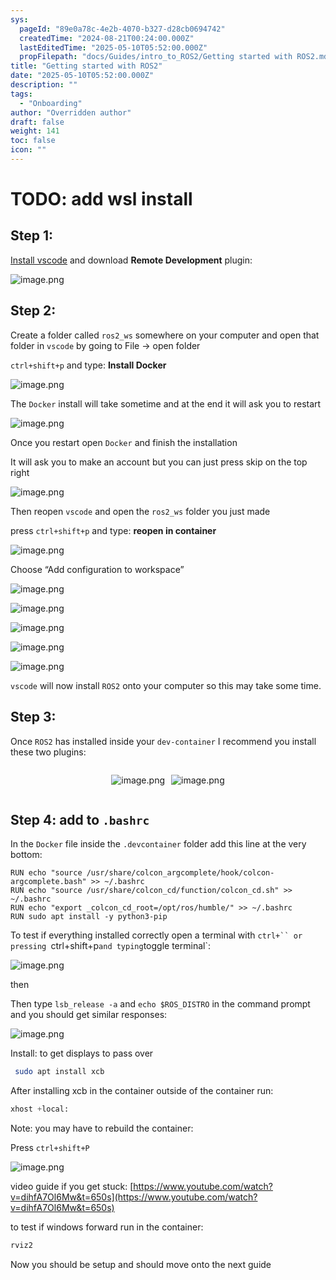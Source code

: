 ```yaml
---
sys:
  pageId: "89e0a78c-4e2b-4070-b327-d28cb0694742"
  createdTime: "2024-08-21T00:24:00.000Z"
  lastEditedTime: "2025-05-10T05:52:00.000Z"
  propFilepath: "docs/Guides/intro_to_ROS2/Getting started with ROS2.md"
title: "Getting started with ROS2"
date: "2025-05-10T05:52:00.000Z"
description: ""
tags:
  - "Onboarding"
author: "Overridden author"
draft: false
weight: 141
toc: false
icon: ""
---
```


# TODO: add wsl install

## Step 1:

[Install vscode](https://code.visualstudio.com/download) and download **Remote Development** plugin:

![image.png](https://prod-files-secure.s3.us-west-2.amazonaws.com/d518164a-d88e-44d1-a4ee-3adb3bd8bce0/efb52993-1881-4a40-b95e-6f020334f022/image.png?X-Amz-Algorithm=AWS4-HMAC-SHA256&X-Amz-Content-Sha256=UNSIGNED-PAYLOAD&X-Amz-Credential=ASIAZI2LB4666YYDJPMB%2F20250707%2Fus-west-2%2Fs3%2Faws4_request&X-Amz-Date=20250707T190755Z&X-Amz-Expires=3600&X-Amz-Security-Token=IQoJb3JpZ2luX2VjEHIaCXVzLXdlc3QtMiJIMEYCIQCyE62wHHB%2BXpoQ9YFrIrYCaOPJbDNfmPrBwOz8vAhsKQIhANddHCQ9Y5VbACud%2FyR0GJCPssb3jj1ihsNmtex5WFszKv8DCHsQABoMNjM3NDIzMTgzODA1IgwU6Dsrz8ZptTwro1Qq3ANASVLX16bIYg1EAR1l%2FvbUQNZtaF1buDzBlMqGjZY4D4ud%2FevJleVtJqzBzOvRPo4y7uPeivU4FQeiigKqUKlFfHUUNdR%2FDlp3RT9IV8z91pTxOiHEkpSctYM7BoCe0WDFZ7GUufCaPx3wBE9ACceifFOqLzf7fQ5XmWKD1Qyruh%2FKgkwBvz2iDbvmoU9dc5QC4NvQNI1Vf%2BtdCR43AOkVI7CUa7xMR7y2laccNrPuD%2Bsr1cf9dxCyy8w2RZgU823rIkrXO%2B9XtBq%2FbaiMkZ0DXKEUld%2FsgBdJFNy5%2B56o%2BSC9rLr27BjJ0PQ5m8nTErk4AWIjYci9oclMMXtJgz2TvpoXoKyn4Yu8sE6lBHIA3DSbdApk5MUw%2BdyT4aSnVxrhWz4MpG9KFNIrfoeFBYW%2F4Ff9m5Khj0ou7Cn2QBxBN1pOK2rtfezrPt6XvmkxzxzPP64MU%2F6BG%2B7VaB01TDvbA6fLSk%2FZk%2FfKtzUa8Kgx62g5XlNySxv00WzUUlnuf%2BNd7zMl7pGANot%2BTacXVpp6SDYm0yb8LicWd06XU6HlGZ1r%2BUtUDrW6nSruGs76ZJPzbLQVXxOncfUzmTR%2FbG66%2Fw13ssXBEH%2B31j%2B897eG55Gk9ubfP4L2nXPnAzDZlrDDBjqkAXixeQWAZ01lYsF3tci5n08zg21%2BgYJ1pe06cPlydQoHeqI%2FAqt8bc2RnR42xVFpBlykFWomTuEVr9pElfl4a1YXH6BpUChMV0lZivlNczEtbjzkktE8%2Fxu4DFxGTZowUehby4w8yb5bCJQhbKxRUcOwPJT%2BCj8ttYkRhxKtvxBEVGI6Fa3beJfiEIScJDAm54ets%2BISedL5KGAK%2BhOqdQAumwXK&X-Amz-Signature=b871dd9d03d3825195c7bfe220f4a73f24c9c8db6220a55b539926a2c2ba38ec&X-Amz-SignedHeaders=host&x-amz-checksum-mode=ENABLED&x-id=GetObject)

## Step 2:

Create a folder called `ros2_ws` somewhere on your computer and open that folder in `vscode` by going to File → open folder 

`ctrl+shift+p` and type: **Install Docker**

![image.png](https://prod-files-secure.s3.us-west-2.amazonaws.com/d518164a-d88e-44d1-a4ee-3adb3bd8bce0/2269dc0e-1cd5-47ff-bceb-c04ad9b2eab0/image.png?X-Amz-Algorithm=AWS4-HMAC-SHA256&X-Amz-Content-Sha256=UNSIGNED-PAYLOAD&X-Amz-Credential=ASIAZI2LB4666YYDJPMB%2F20250707%2Fus-west-2%2Fs3%2Faws4_request&X-Amz-Date=20250707T190755Z&X-Amz-Expires=3600&X-Amz-Security-Token=IQoJb3JpZ2luX2VjEHIaCXVzLXdlc3QtMiJIMEYCIQCyE62wHHB%2BXpoQ9YFrIrYCaOPJbDNfmPrBwOz8vAhsKQIhANddHCQ9Y5VbACud%2FyR0GJCPssb3jj1ihsNmtex5WFszKv8DCHsQABoMNjM3NDIzMTgzODA1IgwU6Dsrz8ZptTwro1Qq3ANASVLX16bIYg1EAR1l%2FvbUQNZtaF1buDzBlMqGjZY4D4ud%2FevJleVtJqzBzOvRPo4y7uPeivU4FQeiigKqUKlFfHUUNdR%2FDlp3RT9IV8z91pTxOiHEkpSctYM7BoCe0WDFZ7GUufCaPx3wBE9ACceifFOqLzf7fQ5XmWKD1Qyruh%2FKgkwBvz2iDbvmoU9dc5QC4NvQNI1Vf%2BtdCR43AOkVI7CUa7xMR7y2laccNrPuD%2Bsr1cf9dxCyy8w2RZgU823rIkrXO%2B9XtBq%2FbaiMkZ0DXKEUld%2FsgBdJFNy5%2B56o%2BSC9rLr27BjJ0PQ5m8nTErk4AWIjYci9oclMMXtJgz2TvpoXoKyn4Yu8sE6lBHIA3DSbdApk5MUw%2BdyT4aSnVxrhWz4MpG9KFNIrfoeFBYW%2F4Ff9m5Khj0ou7Cn2QBxBN1pOK2rtfezrPt6XvmkxzxzPP64MU%2F6BG%2B7VaB01TDvbA6fLSk%2FZk%2FfKtzUa8Kgx62g5XlNySxv00WzUUlnuf%2BNd7zMl7pGANot%2BTacXVpp6SDYm0yb8LicWd06XU6HlGZ1r%2BUtUDrW6nSruGs76ZJPzbLQVXxOncfUzmTR%2FbG66%2Fw13ssXBEH%2B31j%2B897eG55Gk9ubfP4L2nXPnAzDZlrDDBjqkAXixeQWAZ01lYsF3tci5n08zg21%2BgYJ1pe06cPlydQoHeqI%2FAqt8bc2RnR42xVFpBlykFWomTuEVr9pElfl4a1YXH6BpUChMV0lZivlNczEtbjzkktE8%2Fxu4DFxGTZowUehby4w8yb5bCJQhbKxRUcOwPJT%2BCj8ttYkRhxKtvxBEVGI6Fa3beJfiEIScJDAm54ets%2BISedL5KGAK%2BhOqdQAumwXK&X-Amz-Signature=ebc6d191277380cda96f9b4443f846e52c7210f4e4c0be4729379ffb9a6b1f90&X-Amz-SignedHeaders=host&x-amz-checksum-mode=ENABLED&x-id=GetObject)

The `Docker` install will take sometime and at the end it will ask you to restart

![image.png](https://prod-files-secure.s3.us-west-2.amazonaws.com/d518164a-d88e-44d1-a4ee-3adb3bd8bce0/ed233f78-be33-4b1f-b89c-9c346c0e961e/image.png?X-Amz-Algorithm=AWS4-HMAC-SHA256&X-Amz-Content-Sha256=UNSIGNED-PAYLOAD&X-Amz-Credential=ASIAZI2LB4666YYDJPMB%2F20250707%2Fus-west-2%2Fs3%2Faws4_request&X-Amz-Date=20250707T190755Z&X-Amz-Expires=3600&X-Amz-Security-Token=IQoJb3JpZ2luX2VjEHIaCXVzLXdlc3QtMiJIMEYCIQCyE62wHHB%2BXpoQ9YFrIrYCaOPJbDNfmPrBwOz8vAhsKQIhANddHCQ9Y5VbACud%2FyR0GJCPssb3jj1ihsNmtex5WFszKv8DCHsQABoMNjM3NDIzMTgzODA1IgwU6Dsrz8ZptTwro1Qq3ANASVLX16bIYg1EAR1l%2FvbUQNZtaF1buDzBlMqGjZY4D4ud%2FevJleVtJqzBzOvRPo4y7uPeivU4FQeiigKqUKlFfHUUNdR%2FDlp3RT9IV8z91pTxOiHEkpSctYM7BoCe0WDFZ7GUufCaPx3wBE9ACceifFOqLzf7fQ5XmWKD1Qyruh%2FKgkwBvz2iDbvmoU9dc5QC4NvQNI1Vf%2BtdCR43AOkVI7CUa7xMR7y2laccNrPuD%2Bsr1cf9dxCyy8w2RZgU823rIkrXO%2B9XtBq%2FbaiMkZ0DXKEUld%2FsgBdJFNy5%2B56o%2BSC9rLr27BjJ0PQ5m8nTErk4AWIjYci9oclMMXtJgz2TvpoXoKyn4Yu8sE6lBHIA3DSbdApk5MUw%2BdyT4aSnVxrhWz4MpG9KFNIrfoeFBYW%2F4Ff9m5Khj0ou7Cn2QBxBN1pOK2rtfezrPt6XvmkxzxzPP64MU%2F6BG%2B7VaB01TDvbA6fLSk%2FZk%2FfKtzUa8Kgx62g5XlNySxv00WzUUlnuf%2BNd7zMl7pGANot%2BTacXVpp6SDYm0yb8LicWd06XU6HlGZ1r%2BUtUDrW6nSruGs76ZJPzbLQVXxOncfUzmTR%2FbG66%2Fw13ssXBEH%2B31j%2B897eG55Gk9ubfP4L2nXPnAzDZlrDDBjqkAXixeQWAZ01lYsF3tci5n08zg21%2BgYJ1pe06cPlydQoHeqI%2FAqt8bc2RnR42xVFpBlykFWomTuEVr9pElfl4a1YXH6BpUChMV0lZivlNczEtbjzkktE8%2Fxu4DFxGTZowUehby4w8yb5bCJQhbKxRUcOwPJT%2BCj8ttYkRhxKtvxBEVGI6Fa3beJfiEIScJDAm54ets%2BISedL5KGAK%2BhOqdQAumwXK&X-Amz-Signature=7443fb9a7b2cac12238048303307469b8ecca4e42758d2c3be4a3b11c6fb1f5e&X-Amz-SignedHeaders=host&x-amz-checksum-mode=ENABLED&x-id=GetObject)

Once you restart open `Docker` and finish the installation

It will ask you to make an account but you can just press skip on the top right

![image.png](https://prod-files-secure.s3.us-west-2.amazonaws.com/d518164a-d88e-44d1-a4ee-3adb3bd8bce0/21010ad9-1659-4fd9-9f59-9932a09b2a3d/image.png?X-Amz-Algorithm=AWS4-HMAC-SHA256&X-Amz-Content-Sha256=UNSIGNED-PAYLOAD&X-Amz-Credential=ASIAZI2LB4666YYDJPMB%2F20250707%2Fus-west-2%2Fs3%2Faws4_request&X-Amz-Date=20250707T190755Z&X-Amz-Expires=3600&X-Amz-Security-Token=IQoJb3JpZ2luX2VjEHIaCXVzLXdlc3QtMiJIMEYCIQCyE62wHHB%2BXpoQ9YFrIrYCaOPJbDNfmPrBwOz8vAhsKQIhANddHCQ9Y5VbACud%2FyR0GJCPssb3jj1ihsNmtex5WFszKv8DCHsQABoMNjM3NDIzMTgzODA1IgwU6Dsrz8ZptTwro1Qq3ANASVLX16bIYg1EAR1l%2FvbUQNZtaF1buDzBlMqGjZY4D4ud%2FevJleVtJqzBzOvRPo4y7uPeivU4FQeiigKqUKlFfHUUNdR%2FDlp3RT9IV8z91pTxOiHEkpSctYM7BoCe0WDFZ7GUufCaPx3wBE9ACceifFOqLzf7fQ5XmWKD1Qyruh%2FKgkwBvz2iDbvmoU9dc5QC4NvQNI1Vf%2BtdCR43AOkVI7CUa7xMR7y2laccNrPuD%2Bsr1cf9dxCyy8w2RZgU823rIkrXO%2B9XtBq%2FbaiMkZ0DXKEUld%2FsgBdJFNy5%2B56o%2BSC9rLr27BjJ0PQ5m8nTErk4AWIjYci9oclMMXtJgz2TvpoXoKyn4Yu8sE6lBHIA3DSbdApk5MUw%2BdyT4aSnVxrhWz4MpG9KFNIrfoeFBYW%2F4Ff9m5Khj0ou7Cn2QBxBN1pOK2rtfezrPt6XvmkxzxzPP64MU%2F6BG%2B7VaB01TDvbA6fLSk%2FZk%2FfKtzUa8Kgx62g5XlNySxv00WzUUlnuf%2BNd7zMl7pGANot%2BTacXVpp6SDYm0yb8LicWd06XU6HlGZ1r%2BUtUDrW6nSruGs76ZJPzbLQVXxOncfUzmTR%2FbG66%2Fw13ssXBEH%2B31j%2B897eG55Gk9ubfP4L2nXPnAzDZlrDDBjqkAXixeQWAZ01lYsF3tci5n08zg21%2BgYJ1pe06cPlydQoHeqI%2FAqt8bc2RnR42xVFpBlykFWomTuEVr9pElfl4a1YXH6BpUChMV0lZivlNczEtbjzkktE8%2Fxu4DFxGTZowUehby4w8yb5bCJQhbKxRUcOwPJT%2BCj8ttYkRhxKtvxBEVGI6Fa3beJfiEIScJDAm54ets%2BISedL5KGAK%2BhOqdQAumwXK&X-Amz-Signature=9c2f3c1bc812b7d1ced910ea5ce2c7b1c14f4651fcd18ac5edb0cc3962b8f885&X-Amz-SignedHeaders=host&x-amz-checksum-mode=ENABLED&x-id=GetObject)

Then reopen `vscode` and open the `ros2_ws` folder you just made

press `ctrl+shift+p` and type: **reopen in container**

![image.png](https://prod-files-secure.s3.us-west-2.amazonaws.com/d518164a-d88e-44d1-a4ee-3adb3bd8bce0/4e93b8c2-41ad-488c-8095-c74205196118/image.png?X-Amz-Algorithm=AWS4-HMAC-SHA256&X-Amz-Content-Sha256=UNSIGNED-PAYLOAD&X-Amz-Credential=ASIAZI2LB4666YYDJPMB%2F20250707%2Fus-west-2%2Fs3%2Faws4_request&X-Amz-Date=20250707T190755Z&X-Amz-Expires=3600&X-Amz-Security-Token=IQoJb3JpZ2luX2VjEHIaCXVzLXdlc3QtMiJIMEYCIQCyE62wHHB%2BXpoQ9YFrIrYCaOPJbDNfmPrBwOz8vAhsKQIhANddHCQ9Y5VbACud%2FyR0GJCPssb3jj1ihsNmtex5WFszKv8DCHsQABoMNjM3NDIzMTgzODA1IgwU6Dsrz8ZptTwro1Qq3ANASVLX16bIYg1EAR1l%2FvbUQNZtaF1buDzBlMqGjZY4D4ud%2FevJleVtJqzBzOvRPo4y7uPeivU4FQeiigKqUKlFfHUUNdR%2FDlp3RT9IV8z91pTxOiHEkpSctYM7BoCe0WDFZ7GUufCaPx3wBE9ACceifFOqLzf7fQ5XmWKD1Qyruh%2FKgkwBvz2iDbvmoU9dc5QC4NvQNI1Vf%2BtdCR43AOkVI7CUa7xMR7y2laccNrPuD%2Bsr1cf9dxCyy8w2RZgU823rIkrXO%2B9XtBq%2FbaiMkZ0DXKEUld%2FsgBdJFNy5%2B56o%2BSC9rLr27BjJ0PQ5m8nTErk4AWIjYci9oclMMXtJgz2TvpoXoKyn4Yu8sE6lBHIA3DSbdApk5MUw%2BdyT4aSnVxrhWz4MpG9KFNIrfoeFBYW%2F4Ff9m5Khj0ou7Cn2QBxBN1pOK2rtfezrPt6XvmkxzxzPP64MU%2F6BG%2B7VaB01TDvbA6fLSk%2FZk%2FfKtzUa8Kgx62g5XlNySxv00WzUUlnuf%2BNd7zMl7pGANot%2BTacXVpp6SDYm0yb8LicWd06XU6HlGZ1r%2BUtUDrW6nSruGs76ZJPzbLQVXxOncfUzmTR%2FbG66%2Fw13ssXBEH%2B31j%2B897eG55Gk9ubfP4L2nXPnAzDZlrDDBjqkAXixeQWAZ01lYsF3tci5n08zg21%2BgYJ1pe06cPlydQoHeqI%2FAqt8bc2RnR42xVFpBlykFWomTuEVr9pElfl4a1YXH6BpUChMV0lZivlNczEtbjzkktE8%2Fxu4DFxGTZowUehby4w8yb5bCJQhbKxRUcOwPJT%2BCj8ttYkRhxKtvxBEVGI6Fa3beJfiEIScJDAm54ets%2BISedL5KGAK%2BhOqdQAumwXK&X-Amz-Signature=909da605b699d9e28d49d3bcee1de8ed4bcad2b769a3fdbaaf8a63b677881f04&X-Amz-SignedHeaders=host&x-amz-checksum-mode=ENABLED&x-id=GetObject)

Choose “Add configuration to workspace”

![image.png](https://prod-files-secure.s3.us-west-2.amazonaws.com/d518164a-d88e-44d1-a4ee-3adb3bd8bce0/9560b282-5060-4989-ba37-97e7b2c22476/image.png?X-Amz-Algorithm=AWS4-HMAC-SHA256&X-Amz-Content-Sha256=UNSIGNED-PAYLOAD&X-Amz-Credential=ASIAZI2LB4666YYDJPMB%2F20250707%2Fus-west-2%2Fs3%2Faws4_request&X-Amz-Date=20250707T190755Z&X-Amz-Expires=3600&X-Amz-Security-Token=IQoJb3JpZ2luX2VjEHIaCXVzLXdlc3QtMiJIMEYCIQCyE62wHHB%2BXpoQ9YFrIrYCaOPJbDNfmPrBwOz8vAhsKQIhANddHCQ9Y5VbACud%2FyR0GJCPssb3jj1ihsNmtex5WFszKv8DCHsQABoMNjM3NDIzMTgzODA1IgwU6Dsrz8ZptTwro1Qq3ANASVLX16bIYg1EAR1l%2FvbUQNZtaF1buDzBlMqGjZY4D4ud%2FevJleVtJqzBzOvRPo4y7uPeivU4FQeiigKqUKlFfHUUNdR%2FDlp3RT9IV8z91pTxOiHEkpSctYM7BoCe0WDFZ7GUufCaPx3wBE9ACceifFOqLzf7fQ5XmWKD1Qyruh%2FKgkwBvz2iDbvmoU9dc5QC4NvQNI1Vf%2BtdCR43AOkVI7CUa7xMR7y2laccNrPuD%2Bsr1cf9dxCyy8w2RZgU823rIkrXO%2B9XtBq%2FbaiMkZ0DXKEUld%2FsgBdJFNy5%2B56o%2BSC9rLr27BjJ0PQ5m8nTErk4AWIjYci9oclMMXtJgz2TvpoXoKyn4Yu8sE6lBHIA3DSbdApk5MUw%2BdyT4aSnVxrhWz4MpG9KFNIrfoeFBYW%2F4Ff9m5Khj0ou7Cn2QBxBN1pOK2rtfezrPt6XvmkxzxzPP64MU%2F6BG%2B7VaB01TDvbA6fLSk%2FZk%2FfKtzUa8Kgx62g5XlNySxv00WzUUlnuf%2BNd7zMl7pGANot%2BTacXVpp6SDYm0yb8LicWd06XU6HlGZ1r%2BUtUDrW6nSruGs76ZJPzbLQVXxOncfUzmTR%2FbG66%2Fw13ssXBEH%2B31j%2B897eG55Gk9ubfP4L2nXPnAzDZlrDDBjqkAXixeQWAZ01lYsF3tci5n08zg21%2BgYJ1pe06cPlydQoHeqI%2FAqt8bc2RnR42xVFpBlykFWomTuEVr9pElfl4a1YXH6BpUChMV0lZivlNczEtbjzkktE8%2Fxu4DFxGTZowUehby4w8yb5bCJQhbKxRUcOwPJT%2BCj8ttYkRhxKtvxBEVGI6Fa3beJfiEIScJDAm54ets%2BISedL5KGAK%2BhOqdQAumwXK&X-Amz-Signature=35d6fdef4ad41a7efaa38141e0dc125a7106b7c1c576451e85cdcf41d9de891a&X-Amz-SignedHeaders=host&x-amz-checksum-mode=ENABLED&x-id=GetObject)

![image.png](https://prod-files-secure.s3.us-west-2.amazonaws.com/d518164a-d88e-44d1-a4ee-3adb3bd8bce0/2ee63f81-886b-48e8-a553-dc6e5eac99e4/image.png?X-Amz-Algorithm=AWS4-HMAC-SHA256&X-Amz-Content-Sha256=UNSIGNED-PAYLOAD&X-Amz-Credential=ASIAZI2LB4666YYDJPMB%2F20250707%2Fus-west-2%2Fs3%2Faws4_request&X-Amz-Date=20250707T190755Z&X-Amz-Expires=3600&X-Amz-Security-Token=IQoJb3JpZ2luX2VjEHIaCXVzLXdlc3QtMiJIMEYCIQCyE62wHHB%2BXpoQ9YFrIrYCaOPJbDNfmPrBwOz8vAhsKQIhANddHCQ9Y5VbACud%2FyR0GJCPssb3jj1ihsNmtex5WFszKv8DCHsQABoMNjM3NDIzMTgzODA1IgwU6Dsrz8ZptTwro1Qq3ANASVLX16bIYg1EAR1l%2FvbUQNZtaF1buDzBlMqGjZY4D4ud%2FevJleVtJqzBzOvRPo4y7uPeivU4FQeiigKqUKlFfHUUNdR%2FDlp3RT9IV8z91pTxOiHEkpSctYM7BoCe0WDFZ7GUufCaPx3wBE9ACceifFOqLzf7fQ5XmWKD1Qyruh%2FKgkwBvz2iDbvmoU9dc5QC4NvQNI1Vf%2BtdCR43AOkVI7CUa7xMR7y2laccNrPuD%2Bsr1cf9dxCyy8w2RZgU823rIkrXO%2B9XtBq%2FbaiMkZ0DXKEUld%2FsgBdJFNy5%2B56o%2BSC9rLr27BjJ0PQ5m8nTErk4AWIjYci9oclMMXtJgz2TvpoXoKyn4Yu8sE6lBHIA3DSbdApk5MUw%2BdyT4aSnVxrhWz4MpG9KFNIrfoeFBYW%2F4Ff9m5Khj0ou7Cn2QBxBN1pOK2rtfezrPt6XvmkxzxzPP64MU%2F6BG%2B7VaB01TDvbA6fLSk%2FZk%2FfKtzUa8Kgx62g5XlNySxv00WzUUlnuf%2BNd7zMl7pGANot%2BTacXVpp6SDYm0yb8LicWd06XU6HlGZ1r%2BUtUDrW6nSruGs76ZJPzbLQVXxOncfUzmTR%2FbG66%2Fw13ssXBEH%2B31j%2B897eG55Gk9ubfP4L2nXPnAzDZlrDDBjqkAXixeQWAZ01lYsF3tci5n08zg21%2BgYJ1pe06cPlydQoHeqI%2FAqt8bc2RnR42xVFpBlykFWomTuEVr9pElfl4a1YXH6BpUChMV0lZivlNczEtbjzkktE8%2Fxu4DFxGTZowUehby4w8yb5bCJQhbKxRUcOwPJT%2BCj8ttYkRhxKtvxBEVGI6Fa3beJfiEIScJDAm54ets%2BISedL5KGAK%2BhOqdQAumwXK&X-Amz-Signature=fcf8ed7801d3c9a661f0311517cabc727d226092ba650e18c5f9b68f135aaa29&X-Amz-SignedHeaders=host&x-amz-checksum-mode=ENABLED&x-id=GetObject)

![image.png](https://prod-files-secure.s3.us-west-2.amazonaws.com/d518164a-d88e-44d1-a4ee-3adb3bd8bce0/ae1580b2-b048-407e-aed9-b584224a7a04/image.png?X-Amz-Algorithm=AWS4-HMAC-SHA256&X-Amz-Content-Sha256=UNSIGNED-PAYLOAD&X-Amz-Credential=ASIAZI2LB4666YYDJPMB%2F20250707%2Fus-west-2%2Fs3%2Faws4_request&X-Amz-Date=20250707T190755Z&X-Amz-Expires=3600&X-Amz-Security-Token=IQoJb3JpZ2luX2VjEHIaCXVzLXdlc3QtMiJIMEYCIQCyE62wHHB%2BXpoQ9YFrIrYCaOPJbDNfmPrBwOz8vAhsKQIhANddHCQ9Y5VbACud%2FyR0GJCPssb3jj1ihsNmtex5WFszKv8DCHsQABoMNjM3NDIzMTgzODA1IgwU6Dsrz8ZptTwro1Qq3ANASVLX16bIYg1EAR1l%2FvbUQNZtaF1buDzBlMqGjZY4D4ud%2FevJleVtJqzBzOvRPo4y7uPeivU4FQeiigKqUKlFfHUUNdR%2FDlp3RT9IV8z91pTxOiHEkpSctYM7BoCe0WDFZ7GUufCaPx3wBE9ACceifFOqLzf7fQ5XmWKD1Qyruh%2FKgkwBvz2iDbvmoU9dc5QC4NvQNI1Vf%2BtdCR43AOkVI7CUa7xMR7y2laccNrPuD%2Bsr1cf9dxCyy8w2RZgU823rIkrXO%2B9XtBq%2FbaiMkZ0DXKEUld%2FsgBdJFNy5%2B56o%2BSC9rLr27BjJ0PQ5m8nTErk4AWIjYci9oclMMXtJgz2TvpoXoKyn4Yu8sE6lBHIA3DSbdApk5MUw%2BdyT4aSnVxrhWz4MpG9KFNIrfoeFBYW%2F4Ff9m5Khj0ou7Cn2QBxBN1pOK2rtfezrPt6XvmkxzxzPP64MU%2F6BG%2B7VaB01TDvbA6fLSk%2FZk%2FfKtzUa8Kgx62g5XlNySxv00WzUUlnuf%2BNd7zMl7pGANot%2BTacXVpp6SDYm0yb8LicWd06XU6HlGZ1r%2BUtUDrW6nSruGs76ZJPzbLQVXxOncfUzmTR%2FbG66%2Fw13ssXBEH%2B31j%2B897eG55Gk9ubfP4L2nXPnAzDZlrDDBjqkAXixeQWAZ01lYsF3tci5n08zg21%2BgYJ1pe06cPlydQoHeqI%2FAqt8bc2RnR42xVFpBlykFWomTuEVr9pElfl4a1YXH6BpUChMV0lZivlNczEtbjzkktE8%2Fxu4DFxGTZowUehby4w8yb5bCJQhbKxRUcOwPJT%2BCj8ttYkRhxKtvxBEVGI6Fa3beJfiEIScJDAm54ets%2BISedL5KGAK%2BhOqdQAumwXK&X-Amz-Signature=4e6df6080f25801055cdb8d22aa9a48a71039c4c24d6c39aa0cb1a02861d2e85&X-Amz-SignedHeaders=host&x-amz-checksum-mode=ENABLED&x-id=GetObject)

![image.png](https://prod-files-secure.s3.us-west-2.amazonaws.com/d518164a-d88e-44d1-a4ee-3adb3bd8bce0/53255b28-f75e-430f-b9e3-c0ac8577e42b/image.png?X-Amz-Algorithm=AWS4-HMAC-SHA256&X-Amz-Content-Sha256=UNSIGNED-PAYLOAD&X-Amz-Credential=ASIAZI2LB4666YYDJPMB%2F20250707%2Fus-west-2%2Fs3%2Faws4_request&X-Amz-Date=20250707T190755Z&X-Amz-Expires=3600&X-Amz-Security-Token=IQoJb3JpZ2luX2VjEHIaCXVzLXdlc3QtMiJIMEYCIQCyE62wHHB%2BXpoQ9YFrIrYCaOPJbDNfmPrBwOz8vAhsKQIhANddHCQ9Y5VbACud%2FyR0GJCPssb3jj1ihsNmtex5WFszKv8DCHsQABoMNjM3NDIzMTgzODA1IgwU6Dsrz8ZptTwro1Qq3ANASVLX16bIYg1EAR1l%2FvbUQNZtaF1buDzBlMqGjZY4D4ud%2FevJleVtJqzBzOvRPo4y7uPeivU4FQeiigKqUKlFfHUUNdR%2FDlp3RT9IV8z91pTxOiHEkpSctYM7BoCe0WDFZ7GUufCaPx3wBE9ACceifFOqLzf7fQ5XmWKD1Qyruh%2FKgkwBvz2iDbvmoU9dc5QC4NvQNI1Vf%2BtdCR43AOkVI7CUa7xMR7y2laccNrPuD%2Bsr1cf9dxCyy8w2RZgU823rIkrXO%2B9XtBq%2FbaiMkZ0DXKEUld%2FsgBdJFNy5%2B56o%2BSC9rLr27BjJ0PQ5m8nTErk4AWIjYci9oclMMXtJgz2TvpoXoKyn4Yu8sE6lBHIA3DSbdApk5MUw%2BdyT4aSnVxrhWz4MpG9KFNIrfoeFBYW%2F4Ff9m5Khj0ou7Cn2QBxBN1pOK2rtfezrPt6XvmkxzxzPP64MU%2F6BG%2B7VaB01TDvbA6fLSk%2FZk%2FfKtzUa8Kgx62g5XlNySxv00WzUUlnuf%2BNd7zMl7pGANot%2BTacXVpp6SDYm0yb8LicWd06XU6HlGZ1r%2BUtUDrW6nSruGs76ZJPzbLQVXxOncfUzmTR%2FbG66%2Fw13ssXBEH%2B31j%2B897eG55Gk9ubfP4L2nXPnAzDZlrDDBjqkAXixeQWAZ01lYsF3tci5n08zg21%2BgYJ1pe06cPlydQoHeqI%2FAqt8bc2RnR42xVFpBlykFWomTuEVr9pElfl4a1YXH6BpUChMV0lZivlNczEtbjzkktE8%2Fxu4DFxGTZowUehby4w8yb5bCJQhbKxRUcOwPJT%2BCj8ttYkRhxKtvxBEVGI6Fa3beJfiEIScJDAm54ets%2BISedL5KGAK%2BhOqdQAumwXK&X-Amz-Signature=98481390b0fa08051468e32597e7a8497ca28db6dce14911cb3710e525389c61&X-Amz-SignedHeaders=host&x-amz-checksum-mode=ENABLED&x-id=GetObject)

![image.png](https://prod-files-secure.s3.us-west-2.amazonaws.com/d518164a-d88e-44d1-a4ee-3adb3bd8bce0/7c562767-5af9-4ffb-97d1-327bcdf4ee00/image.png?X-Amz-Algorithm=AWS4-HMAC-SHA256&X-Amz-Content-Sha256=UNSIGNED-PAYLOAD&X-Amz-Credential=ASIAZI2LB4666YYDJPMB%2F20250707%2Fus-west-2%2Fs3%2Faws4_request&X-Amz-Date=20250707T190755Z&X-Amz-Expires=3600&X-Amz-Security-Token=IQoJb3JpZ2luX2VjEHIaCXVzLXdlc3QtMiJIMEYCIQCyE62wHHB%2BXpoQ9YFrIrYCaOPJbDNfmPrBwOz8vAhsKQIhANddHCQ9Y5VbACud%2FyR0GJCPssb3jj1ihsNmtex5WFszKv8DCHsQABoMNjM3NDIzMTgzODA1IgwU6Dsrz8ZptTwro1Qq3ANASVLX16bIYg1EAR1l%2FvbUQNZtaF1buDzBlMqGjZY4D4ud%2FevJleVtJqzBzOvRPo4y7uPeivU4FQeiigKqUKlFfHUUNdR%2FDlp3RT9IV8z91pTxOiHEkpSctYM7BoCe0WDFZ7GUufCaPx3wBE9ACceifFOqLzf7fQ5XmWKD1Qyruh%2FKgkwBvz2iDbvmoU9dc5QC4NvQNI1Vf%2BtdCR43AOkVI7CUa7xMR7y2laccNrPuD%2Bsr1cf9dxCyy8w2RZgU823rIkrXO%2B9XtBq%2FbaiMkZ0DXKEUld%2FsgBdJFNy5%2B56o%2BSC9rLr27BjJ0PQ5m8nTErk4AWIjYci9oclMMXtJgz2TvpoXoKyn4Yu8sE6lBHIA3DSbdApk5MUw%2BdyT4aSnVxrhWz4MpG9KFNIrfoeFBYW%2F4Ff9m5Khj0ou7Cn2QBxBN1pOK2rtfezrPt6XvmkxzxzPP64MU%2F6BG%2B7VaB01TDvbA6fLSk%2FZk%2FfKtzUa8Kgx62g5XlNySxv00WzUUlnuf%2BNd7zMl7pGANot%2BTacXVpp6SDYm0yb8LicWd06XU6HlGZ1r%2BUtUDrW6nSruGs76ZJPzbLQVXxOncfUzmTR%2FbG66%2Fw13ssXBEH%2B31j%2B897eG55Gk9ubfP4L2nXPnAzDZlrDDBjqkAXixeQWAZ01lYsF3tci5n08zg21%2BgYJ1pe06cPlydQoHeqI%2FAqt8bc2RnR42xVFpBlykFWomTuEVr9pElfl4a1YXH6BpUChMV0lZivlNczEtbjzkktE8%2Fxu4DFxGTZowUehby4w8yb5bCJQhbKxRUcOwPJT%2BCj8ttYkRhxKtvxBEVGI6Fa3beJfiEIScJDAm54ets%2BISedL5KGAK%2BhOqdQAumwXK&X-Amz-Signature=a09de78955d2ea6a8854cfdbadbcf345566144410864d3ec29224bf3affbe7d6&X-Amz-SignedHeaders=host&x-amz-checksum-mode=ENABLED&x-id=GetObject)

`vscode` will now install `ROS2` onto your computer so this may take some time.

## Step 3:

Once `ROS2` has installed inside your `dev-container` I recommend you install these two plugins:

<div style="display: flex;flex-direction: row; column-gap:10px; max-width: 630px;justify-content: center;">
<div>

![image.png](https://prod-files-secure.s3.us-west-2.amazonaws.com/d518164a-d88e-44d1-a4ee-3adb3bd8bce0/3fc3d550-5a54-4ba1-ba6b-faa01cdb7369/image.png?X-Amz-Algorithm=AWS4-HMAC-SHA256&X-Amz-Content-Sha256=UNSIGNED-PAYLOAD&X-Amz-Credential=ASIAZI2LB466S7JPM7SO%2F20250707%2Fus-west-2%2Fs3%2Faws4_request&X-Amz-Date=20250707T190757Z&X-Amz-Expires=3600&X-Amz-Security-Token=IQoJb3JpZ2luX2VjEHIaCXVzLXdlc3QtMiJHMEUCIQDnR%2F7vYVVw3GIkeFB6G8DpJXZjVcs3r5a39rkluCWvZQIgCVpvH9UGCQzJwbAE2sS%2FeYy7OS8Qg87PPXLEpu7ehV0q%2FwMIexAAGgw2Mzc0MjMxODM4MDUiDJ%2FxXW5mHdUhetdhOircA5xbFMLcBJkvt7SWQpC7wKof2XKgyU9sUZcqcb9U9mq6Mx8M392EZmvu1sZ%2F5lMB8gFKNFUxpJDJiQUk5XykfvSamZnLNDR7l%2Fl6KHE%2BnD7JJ3sV5rdhYrMjCV0GMGxixj8C83NBJua5E2%2FeScKPSNIcs2nTKwz8K4Ctui66%2FTXPLSmzCS%2BB5%2BgpXbysat2X%2BsU0A7GGv3fR1UZ%2Buwjq%2F2Joj2XMZdhLDtLUJo7ozUAs4cK8aAQK9Dumz%2BSCTaTzuCYwQWZLHucAnuwRhe2qGGuDo84t49m0IKOnozwIu1ePe9HLuRpLKhLkdHQp6r25jpDBJ6yo7jV980bikJkQ3Z1jnIEIyZ7gMQ%2FwqUBlkT2wRhxPcRr9D1byiAEnLo0jB3Io0GEJ7NMaWFakB7PkU619z0WPwyEy52ZXC8%2F4czgnr2JIwAxffcrFlEKB0a0Xv2XbVRg2E6%2BPBUZOc%2BU9smrDlrojOQejrVyoUUHvNhmexjgqmEq2oTrdsRPF9KQtFk599KufDvDFMJtfGGzQ3wTh8hIs1uQ6e9L2YNPQp0HL8elYtHV7KceDRRuGECQgUPYKKX3QQmZlQg8AJ4uYIudDGalWCCUV%2Byq%2Br1o0c%2BuBFwYxlnhZ%2FFna3dkFMPKVsMMGOqUB0AVXzlXm9ql0DfZomtt%2Bnik45fnOv4TVUC%2Bkgp4bcc30ltXovsWA5oaaS9RtmvKF%2FrJdgRHwiml80DRmcRWi6EdRIBBDU2C5yFMg%2BCvlvvw2xw%2B5BRO24Dnv7O3t%2BA4dkTNDD9YjfsZVTzfi1pPiSRJT8VcEnN%2FEZ2baJ8VlJIY5Kq9%2B1iyWXcNhf8XKhkmlx6046nZhGXtkdNfyusnzVlr9WcIK&X-Amz-Signature=ffda5fef9abfb77402ce7975d08b404905737d42828e6294d151faa1bbfbd177&X-Amz-SignedHeaders=host&x-amz-checksum-mode=ENABLED&x-id=GetObject)

</div>
<div>

![image.png](https://prod-files-secure.s3.us-west-2.amazonaws.com/d518164a-d88e-44d1-a4ee-3adb3bd8bce0/d994cc66-13c2-4093-a5a3-f84cf4601a82/image.png?X-Amz-Algorithm=AWS4-HMAC-SHA256&X-Amz-Content-Sha256=UNSIGNED-PAYLOAD&X-Amz-Credential=ASIAZI2LB466472R5PYH%2F20250707%2Fus-west-2%2Fs3%2Faws4_request&X-Amz-Date=20250707T190757Z&X-Amz-Expires=3600&X-Amz-Security-Token=IQoJb3JpZ2luX2VjEHIaCXVzLXdlc3QtMiJIMEYCIQDGE6w50PSp0ET4PYEhx2KnBF2POREt1bk5AgHcDg%2ByBwIhAOWWY5qjGqu4Kz0Y5mgY0o7DZI2DKIlqv24cGUOC%2BB0QKv8DCHsQABoMNjM3NDIzMTgzODA1Igx07H9XXrw1E08ycTQq3AMIJWMxIq6kWk9Fe5m5Y08%2B6H6liW%2FH7YZKjyg%2F3H3CvbH3T9p2P4cAGtpNZbqGzMIE5KKB3aeEvlOqF4XFpc6DgsgyIgV%2By5iou6YUljvuY4LxYOnr2gJTu9uHs3qzdSYRZ19rycR9CKtlM3qrdVlDcvh7t9OegLmd6tCgZZ5aWOCjfAlw4sUX2FWAIn87JBVYMp6SVx9p6Jn22rkPZ8PktjpoydgmrwZf06%2BqgRVtAeHi7yJc4a%2BoMzmbKCAisAVP1KI%2FEG65YKjsu%2BfRf9atzUAKevTVU9VZpGILSCr5ets5Tn4vyFVjiGBnH1Eu2%2FQ9wKV%2BuYPnAi6MEuci5UNxcgg0ybHIT9A1kbCswaVYwQt3AjpcqR5Wigmt8LQFcug5aFjVXVGI1FWLQze96TwvLe%2FdVoCLsMNtO9nx1cpp9XZXgdILdNxWKxJ%2BPCg21L2Mgx79WN2ueAURNVHFFQ1ngzVXsDuPcjiMpLE%2B79C7Zvsy%2BQnnGkvknTvJQ88lRxA02hA3kdPswrLsjoNgOshmiOHJREMJAppI%2FbsUN5pAl4m3wXjViccNvswgVKRHIhQOkYGIuI4icGsIC0GsM4nUXWv%2BoeVpoHUR6ra4lHSZBNnqckGMkdjEcEbTHTDxlrDDBjqkAegyAKjsvTfh9atpa53IqYLG9ODHM32JRLpZRP1bIBmY60%2BnBKrcBEvwGbtqc7EPSk0Q8kLXdqCmXUIROgjZoTfnw0wQd5NYZVlRQV9ZTI3mVXuOKcZ3KY1IeXx0%2FXLHLDnCVlq7KAn%2FDKGWupfkHqRcrUbgjr8SWKu1Ro3UXPGNX7lsBR9yTmSiNpYcMXj05CZjtV5PgKgpdqCYMXFzY9n7h4HV&X-Amz-Signature=cb46bb630c1655690ea23519468b19b80bd4c1a4fcbeb49f9c72569f86912db3&X-Amz-SignedHeaders=host&x-amz-checksum-mode=ENABLED&x-id=GetObject)

</div>
</div>

## Step 4: add to `.bashrc`

In the `Docker` file inside the `.devcontainer` folder add this line at the very bottom: 

```docker
RUN echo "source /usr/share/colcon_argcomplete/hook/colcon-argcomplete.bash" >> ~/.bashrc
RUN echo "source /usr/share/colcon_cd/function/colcon_cd.sh" >> ~/.bashrc
RUN echo "export _colcon_cd_root=/opt/ros/humble/" >> ~/.bashrc
RUN sudo apt install -y python3-pip 
```

To test if everything installed correctly open a terminal with `ctrl+`` or pressing `ctrl+shift+p` and typing `toggle terminal`:

![image.png](https://prod-files-secure.s3.us-west-2.amazonaws.com/d518164a-d88e-44d1-a4ee-3adb3bd8bce0/6a4943d8-b04e-4c02-9a58-775f3384d1a5/image.png?X-Amz-Algorithm=AWS4-HMAC-SHA256&X-Amz-Content-Sha256=UNSIGNED-PAYLOAD&X-Amz-Credential=ASIAZI2LB4666YYDJPMB%2F20250707%2Fus-west-2%2Fs3%2Faws4_request&X-Amz-Date=20250707T190755Z&X-Amz-Expires=3600&X-Amz-Security-Token=IQoJb3JpZ2luX2VjEHIaCXVzLXdlc3QtMiJIMEYCIQCyE62wHHB%2BXpoQ9YFrIrYCaOPJbDNfmPrBwOz8vAhsKQIhANddHCQ9Y5VbACud%2FyR0GJCPssb3jj1ihsNmtex5WFszKv8DCHsQABoMNjM3NDIzMTgzODA1IgwU6Dsrz8ZptTwro1Qq3ANASVLX16bIYg1EAR1l%2FvbUQNZtaF1buDzBlMqGjZY4D4ud%2FevJleVtJqzBzOvRPo4y7uPeivU4FQeiigKqUKlFfHUUNdR%2FDlp3RT9IV8z91pTxOiHEkpSctYM7BoCe0WDFZ7GUufCaPx3wBE9ACceifFOqLzf7fQ5XmWKD1Qyruh%2FKgkwBvz2iDbvmoU9dc5QC4NvQNI1Vf%2BtdCR43AOkVI7CUa7xMR7y2laccNrPuD%2Bsr1cf9dxCyy8w2RZgU823rIkrXO%2B9XtBq%2FbaiMkZ0DXKEUld%2FsgBdJFNy5%2B56o%2BSC9rLr27BjJ0PQ5m8nTErk4AWIjYci9oclMMXtJgz2TvpoXoKyn4Yu8sE6lBHIA3DSbdApk5MUw%2BdyT4aSnVxrhWz4MpG9KFNIrfoeFBYW%2F4Ff9m5Khj0ou7Cn2QBxBN1pOK2rtfezrPt6XvmkxzxzPP64MU%2F6BG%2B7VaB01TDvbA6fLSk%2FZk%2FfKtzUa8Kgx62g5XlNySxv00WzUUlnuf%2BNd7zMl7pGANot%2BTacXVpp6SDYm0yb8LicWd06XU6HlGZ1r%2BUtUDrW6nSruGs76ZJPzbLQVXxOncfUzmTR%2FbG66%2Fw13ssXBEH%2B31j%2B897eG55Gk9ubfP4L2nXPnAzDZlrDDBjqkAXixeQWAZ01lYsF3tci5n08zg21%2BgYJ1pe06cPlydQoHeqI%2FAqt8bc2RnR42xVFpBlykFWomTuEVr9pElfl4a1YXH6BpUChMV0lZivlNczEtbjzkktE8%2Fxu4DFxGTZowUehby4w8yb5bCJQhbKxRUcOwPJT%2BCj8ttYkRhxKtvxBEVGI6Fa3beJfiEIScJDAm54ets%2BISedL5KGAK%2BhOqdQAumwXK&X-Amz-Signature=285e7cd1751abea6db5553c4822bac412fc8b3e0b32a6fb3169c2e05b020bed6&X-Amz-SignedHeaders=host&x-amz-checksum-mode=ENABLED&x-id=GetObject)

then 

Then type `lsb_release -a` and `echo $ROS_DISTRO` in the command prompt and you should get similar responses:

![image.png](https://prod-files-secure.s3.us-west-2.amazonaws.com/d518164a-d88e-44d1-a4ee-3adb3bd8bce0/3e635dec-a805-4e85-8b9e-d000e5b71a4e/image.png?X-Amz-Algorithm=AWS4-HMAC-SHA256&X-Amz-Content-Sha256=UNSIGNED-PAYLOAD&X-Amz-Credential=ASIAZI2LB4666YYDJPMB%2F20250707%2Fus-west-2%2Fs3%2Faws4_request&X-Amz-Date=20250707T190755Z&X-Amz-Expires=3600&X-Amz-Security-Token=IQoJb3JpZ2luX2VjEHIaCXVzLXdlc3QtMiJIMEYCIQCyE62wHHB%2BXpoQ9YFrIrYCaOPJbDNfmPrBwOz8vAhsKQIhANddHCQ9Y5VbACud%2FyR0GJCPssb3jj1ihsNmtex5WFszKv8DCHsQABoMNjM3NDIzMTgzODA1IgwU6Dsrz8ZptTwro1Qq3ANASVLX16bIYg1EAR1l%2FvbUQNZtaF1buDzBlMqGjZY4D4ud%2FevJleVtJqzBzOvRPo4y7uPeivU4FQeiigKqUKlFfHUUNdR%2FDlp3RT9IV8z91pTxOiHEkpSctYM7BoCe0WDFZ7GUufCaPx3wBE9ACceifFOqLzf7fQ5XmWKD1Qyruh%2FKgkwBvz2iDbvmoU9dc5QC4NvQNI1Vf%2BtdCR43AOkVI7CUa7xMR7y2laccNrPuD%2Bsr1cf9dxCyy8w2RZgU823rIkrXO%2B9XtBq%2FbaiMkZ0DXKEUld%2FsgBdJFNy5%2B56o%2BSC9rLr27BjJ0PQ5m8nTErk4AWIjYci9oclMMXtJgz2TvpoXoKyn4Yu8sE6lBHIA3DSbdApk5MUw%2BdyT4aSnVxrhWz4MpG9KFNIrfoeFBYW%2F4Ff9m5Khj0ou7Cn2QBxBN1pOK2rtfezrPt6XvmkxzxzPP64MU%2F6BG%2B7VaB01TDvbA6fLSk%2FZk%2FfKtzUa8Kgx62g5XlNySxv00WzUUlnuf%2BNd7zMl7pGANot%2BTacXVpp6SDYm0yb8LicWd06XU6HlGZ1r%2BUtUDrW6nSruGs76ZJPzbLQVXxOncfUzmTR%2FbG66%2Fw13ssXBEH%2B31j%2B897eG55Gk9ubfP4L2nXPnAzDZlrDDBjqkAXixeQWAZ01lYsF3tci5n08zg21%2BgYJ1pe06cPlydQoHeqI%2FAqt8bc2RnR42xVFpBlykFWomTuEVr9pElfl4a1YXH6BpUChMV0lZivlNczEtbjzkktE8%2Fxu4DFxGTZowUehby4w8yb5bCJQhbKxRUcOwPJT%2BCj8ttYkRhxKtvxBEVGI6Fa3beJfiEIScJDAm54ets%2BISedL5KGAK%2BhOqdQAumwXK&X-Amz-Signature=9eb7136ae14bb8af9a460e08573090fd64cf2b538c512bf294fb49e1e0bd01b9&X-Amz-SignedHeaders=host&x-amz-checksum-mode=ENABLED&x-id=GetObject)

Install:  to get displays to pass over

```bash
 sudo apt install xcb
```

After installing xcb in the container outside of the container run:

```python
xhost +local:
```

Note: you may have to rebuild the container:

Press `ctrl+shift+P`

![image.png](https://prod-files-secure.s3.us-west-2.amazonaws.com/d518164a-d88e-44d1-a4ee-3adb3bd8bce0/6c2be660-2618-4c38-9c26-53554f7a0b7b/image.png?X-Amz-Algorithm=AWS4-HMAC-SHA256&X-Amz-Content-Sha256=UNSIGNED-PAYLOAD&X-Amz-Credential=ASIAZI2LB4666YYDJPMB%2F20250707%2Fus-west-2%2Fs3%2Faws4_request&X-Amz-Date=20250707T190755Z&X-Amz-Expires=3600&X-Amz-Security-Token=IQoJb3JpZ2luX2VjEHIaCXVzLXdlc3QtMiJIMEYCIQCyE62wHHB%2BXpoQ9YFrIrYCaOPJbDNfmPrBwOz8vAhsKQIhANddHCQ9Y5VbACud%2FyR0GJCPssb3jj1ihsNmtex5WFszKv8DCHsQABoMNjM3NDIzMTgzODA1IgwU6Dsrz8ZptTwro1Qq3ANASVLX16bIYg1EAR1l%2FvbUQNZtaF1buDzBlMqGjZY4D4ud%2FevJleVtJqzBzOvRPo4y7uPeivU4FQeiigKqUKlFfHUUNdR%2FDlp3RT9IV8z91pTxOiHEkpSctYM7BoCe0WDFZ7GUufCaPx3wBE9ACceifFOqLzf7fQ5XmWKD1Qyruh%2FKgkwBvz2iDbvmoU9dc5QC4NvQNI1Vf%2BtdCR43AOkVI7CUa7xMR7y2laccNrPuD%2Bsr1cf9dxCyy8w2RZgU823rIkrXO%2B9XtBq%2FbaiMkZ0DXKEUld%2FsgBdJFNy5%2B56o%2BSC9rLr27BjJ0PQ5m8nTErk4AWIjYci9oclMMXtJgz2TvpoXoKyn4Yu8sE6lBHIA3DSbdApk5MUw%2BdyT4aSnVxrhWz4MpG9KFNIrfoeFBYW%2F4Ff9m5Khj0ou7Cn2QBxBN1pOK2rtfezrPt6XvmkxzxzPP64MU%2F6BG%2B7VaB01TDvbA6fLSk%2FZk%2FfKtzUa8Kgx62g5XlNySxv00WzUUlnuf%2BNd7zMl7pGANot%2BTacXVpp6SDYm0yb8LicWd06XU6HlGZ1r%2BUtUDrW6nSruGs76ZJPzbLQVXxOncfUzmTR%2FbG66%2Fw13ssXBEH%2B31j%2B897eG55Gk9ubfP4L2nXPnAzDZlrDDBjqkAXixeQWAZ01lYsF3tci5n08zg21%2BgYJ1pe06cPlydQoHeqI%2FAqt8bc2RnR42xVFpBlykFWomTuEVr9pElfl4a1YXH6BpUChMV0lZivlNczEtbjzkktE8%2Fxu4DFxGTZowUehby4w8yb5bCJQhbKxRUcOwPJT%2BCj8ttYkRhxKtvxBEVGI6Fa3beJfiEIScJDAm54ets%2BISedL5KGAK%2BhOqdQAumwXK&X-Amz-Signature=111e929ba0dd28be0710eb0626931d25a796041a2ecb779c6ac90a0b57d66e62&X-Amz-SignedHeaders=host&x-amz-checksum-mode=ENABLED&x-id=GetObject)

video guide if you get stuck: [https://www.youtube.com/watch?v=dihfA7Ol6Mw&t=650s](https://www.youtube.com/watch?v=dihfA7Ol6Mw&t=650s)

to test if windows forward run in the container:

```bash
rviz2
```

Now you should be setup and should move onto the next guide 
